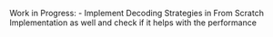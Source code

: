 Work in Progress:
    - Implement Decoding Strategies in From Scratch Implementation as well and check if it helps with the performance